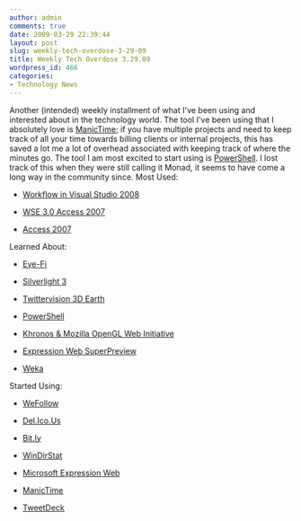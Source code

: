```yaml
---
author: admin
comments: true
date: 2009-03-29 22:39:44
layout: post
slug: weekly-tech-overdose-3-29-09
title: Weekly Tech Overdose 3.29.09
wordpress_id: 466
categories:
- Technology News
---
```


Another (intended) weekly installment of what I've been using and interested about in the technology world. The tool I've been using that I absolutely love is [ManicTime](http://www.manictime.com/); if you have multiple projects and need to keep track of all your time towards billing clients or internal projects, this has saved a lot me a lot of overhead associated with keeping track of where the minutes go. The tool I am most excited to start using is [PowerShell](http://www.microsoft.com/windowsserver2003/technologies/management/powershell/default.mspx). I lost track of this when they were still calling it Monad, it seems to have come a long way in the community since.
Most Used:



	
  * [Workflow in Visual Studio 2008](http://www.sharepointblogs.com/andynoon/archive/2008/02/06/sharepoint-2007-workflow-with-visual-studio-2008.aspx)

	
  * [WSE 3.0 Access 2007](http://www.microsoft.com/downloads/details.aspx?FamilyID=018a09fd-3a74-43c5-8ec1-8d789091255d)

	
  * [Access 2007](http://office.microsoft.com/en-us/access/HA101656301033.aspx)


Learned About:

	
  * [Eye-Fi](http://www.eye.fi/)

	
  * [Silverlight 3](http://silverlight.net/getstarted/silverlight3/default.aspx)

	
  * [Twittervision 3D Earth](http://twittervision.com/maps/show_3d)

	
  * [PowerShell](http://www.microsoft.com/windowsserver2003/technologies/management/powershell/default.mspx)

	
  * [Khronos & Mozilla OpenGL Web Initiative](http://www.khronos.org/news/press/releases/khronos-launches-initiative-for-free-standard-for-accelerated-3d-on-web/)

	
  * [Expression Web SuperPreview](http://blogs.msdn.com/xweb/archive/2009/03/18/Microsoft-Expression-Web-SuperPreview-for-Windows-Internet-Explorer.aspx)

	
  * [Weka](http://www.cs.waikato.ac.nz/ml/weka/)


Started Using:

	
  * [WeFollow](http://www.wefollow.com/)

	
  * [Del.Ico.Us](http://delicious.com/)

	
  * [Bit.ly](http://bit.ly/)

	
  * [WinDirStat](http://windirstat.info/)

	
  * [Microsoft Expression Web](http://www.microsoft.com/expression/products/Overview.aspx?key=web)

	
  * [ManicTime](http://www.manictime.com/)

	
  * [TweetDeck ](http://www.tweetdeck.com/)


